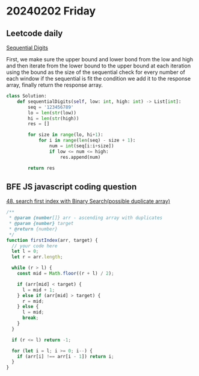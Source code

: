 # 20240202 Friday

## Leetcode daily

[Sequential Digits](https://leetcode.com/problems/sequential-digits/?envType=daily-question&envId=2024-02-02)

First, we make sure the upper bound and lower bond from the low and high and then iterate from the lower bound to the upper bound at each iteration using the bound as the size of the sequential check for every number of each window if the sequential is fit the condition we add it to the response array, finally return the response array.

```py
class Solution:
    def sequentialDigits(self, low: int, high: int) -> List[int]:
        seq = '123456789'
        lo = len(str(low))
        hi = len(str(high))
        res = []

        for size in range(lo, hi+1):
            for i in range(len(seq) - size + 1):
                num = int(seq[i:i+size])
                if low <= num <= high:
                    res.append(num)

        return res
```

## BFE JS javascript coding question

[48. search first index with Binary Search(possible duplicate array)](https://bigfrontend.dev/problem/search-first-index-with-Binary-Search-duplicate-array)

```js
/**
 * @param {number[]} arr - ascending array with duplicates
 * @param {number} target
 * @return {number}
 */
function firstIndex(arr, target) {
  // your code here
  let l = 0;
  let r = arr.length;

  while (r > l) {
    const mid = Math.floor((r + l) / 2);

    if (arr[mid] < target) {
      l = mid + 1;
    } else if (arr[mid] > target) {
      r = mid;
    } else {
      l = mid;
      break;
    }
  }

  if (r <= l) return -1;

  for (let i = l; i >= 0; i--) {
    if (arr[i] !== arr[i - 1]) return i;
  }
}
```
